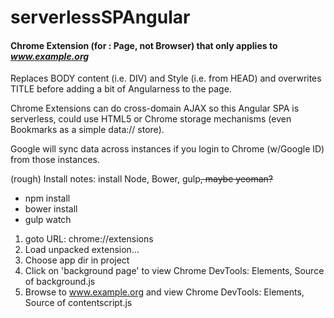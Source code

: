 # serverlessSPAngular

#### Chrome Extension (for : Page, not Browser) that only applies to *www.example.org*

Replaces BODY content (i.e. DIV) and Style (i.e. from HEAD) and overwrites TITLE before adding a bit of Angularness to the page.

Chrome Extensions can do cross-domain AJAX so this Angular SPA is serverless, could use HTML5 or Chrome storage mechanisms (even Bookmarks as a simple data:// store).

Google will sync data across instances if you login to Chrome (w/Google ID) from those instances.

(rough) Install notes:
install Node, Bower, gulp~~, maybe yeoman?~~

* npm install
* bower install
* gulp watch

1. goto URL: chrome://extensions
2. Load unpacked extension...
3. Choose app dir in project
4. Click on 'background page' to view Chrome DevTools: Elements, Source of background.js
5. Browse to www.example.org and view Chrome DevTools: Elements, Source of contentscript.js
